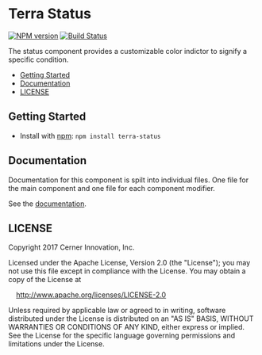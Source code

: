 # Terra Status

[![NPM version](http://img.shields.io/npm/v/terra-status.svg)](https://www.npmjs.org/package/terra-status)
[![Build Status](https://travis-ci.org/cerner/terra-ui.svg?branch=master)](https://travis-ci.org/cerner/terra-ui)

The status component provides a customizable color indictor to signify a specific condition.

- [Getting Started](#getting-started)
- [Documentation](#documentation)
- [LICENSE](#license)

## Getting Started

- Install with [npm](https://www.npmjs.com): `npm install terra-status`

## Documentation

Documentation for this component is spilt into individual files.
One file for the main component and one file for each component modifier.

See the [documentation](docs/).

## LICENSE

Copyright 2017 Cerner Innovation, Inc.

Licensed under the Apache License, Version 2.0 (the "License"); you may not use this file except in compliance with the License. You may obtain a copy of the License at

&nbsp;&nbsp;&nbsp;&nbsp;http://www.apache.org/licenses/LICENSE-2.0

Unless required by applicable law or agreed to in writing, software distributed under the License is distributed on an "AS IS" BASIS, WITHOUT WARRANTIES OR CONDITIONS OF ANY KIND, either express or implied. See the License for the specific language governing permissions and limitations under the License.
